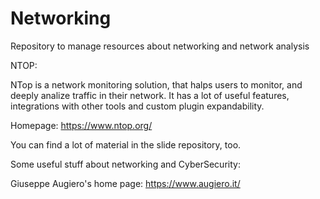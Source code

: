 # Networking
Repository to manage resources about networking and network analysis

NTOP:

NTop is a network monitoring solution, that halps users to monitor, and deeply analize traffic in their network. 
It has a lot of useful features, integrations with other tools and custom plugin expandability.

Homepage:
https://www.ntop.org/

You can find a lot of material in the slide repository, too.


Some useful stuff about networking and CyberSecurity:

Giuseppe Augiero's home page:
https://www.augiero.it/

